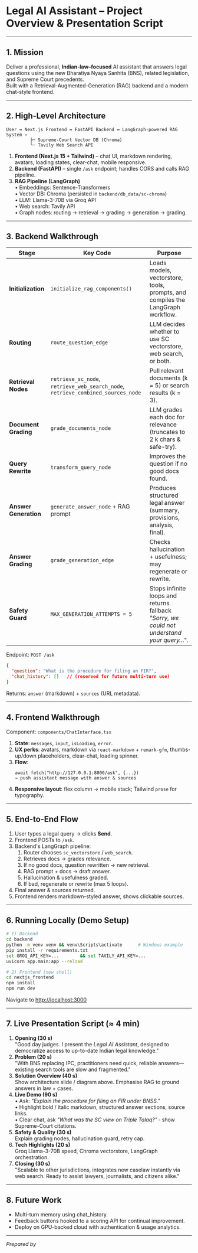# Legal AI Assistant – Project Overview & Presentation Script

---

## 1. Mission
Deliver a professional, **Indian-law–focused** AI assistant that answers legal questions using the new Bharatiya Nyaya Sanhita (BNS), related legislation, and Supreme Court precedents.  
Built with a Retrieval-Augmented-Generation (RAG) backend and a modern chat-style frontend.

---

## 2. High-Level Architecture
```
User ↔ Next.js Frontend ↔ FastAPI Backend ↔ LangGraph-powered RAG System ↔
         ├─ Supreme-Court Vector DB (Chroma)          
         └─ Tavily Web Search API
```
1. **Frontend (Next.js 15 + Tailwind)** – chat UI, markdown rendering, avatars, loading states, clear-chat, mobile responsive.
2. **Backend (FastAPI)** – single `/ask` endpoint; handles CORS and calls RAG pipeline.
3. **RAG Pipeline (LangGraph)**  
   • Embeddings: Sentence-Transformers  
   • Vector DB: Chroma (persisted in `backend/db_data/sc-chroma`)  
   • LLM: Llama-3-70B via Groq API  
   • Web search: Tavily API  
   • Graph nodes: routing → retrieval → grading → generation → grading.

---

## 3. Backend Walkthrough

| Stage | Key Code | Purpose |
|-------|----------|---------|
| **Initialization** | `initialize_rag_components()` | Loads models, vectorstore, tools, prompts, and compiles the LangGraph workflow. |
| **Routing** | `route_question_edge` | LLM decides whether to use SC vectorstore, web search, or both. |
| **Retrieval Nodes** | `retrieve_sc_node`, `retrieve_web_search_node`, `retrieve_combined_sources_node` | Pull relevant documents (k = 5) or search results (k = 3). |
| **Document Grading** | `grade_documents_node` | LLM grades each doc for relevance (truncates to 2 k chars & safe-try). |
| **Query Rewrite** | `transform_query_node` | Improves the question if no good docs found. |
| **Answer Generation** | `generate_answer_node` + RAG prompt | Produces structured legal answer (summary, provisions, analysis, final). |
| **Answer Grading** | `grade_generation_edge` | Checks hallucination + usefulness; may regenerate or rewrite. |
| **Safety Guard** | `MAX_GENERATION_ATTEMPTS = 5` | Stops infinite loops and returns fallback *"Sorry, we could not understand your query…"*. |

Endpoint: `POST /ask`  
```json
{
  "question": "What is the procedure for filing an FIR?",
  "chat_history": []   // (reserved for future multi-turn use)
}
```
Returns: `answer` (markdown) + `sources` (URL metadata).

---

## 4. Frontend Walkthrough

Component: `components/ChatInterface.tsx`

1. **State**: `messages`, `input`, `isLoading`, `error`.
2. **UX perks**: avatars, markdown via `react-markdown` + `remark-gfm`, thumbs-up/down placeholders, clear-chat, loading spinner.
3. **Flow**:
   ```tsx
   await fetch("http://127.0.0.1:8000/ask", {...})
   → push assistant message with answer & sources
   ```
4. **Responsive layout**: flex column → mobile stack; Tailwind `prose` for typography.

---

## 5. End-to-End Flow
1. User types a legal query → clicks **Send**.
2. Frontend POSTs to `/ask`.
3. Backend's LangGraph pipeline:
   1. Router chooses `sc_vectorstore` / `web_search`.
   2. Retrieves docs → grades relevance.
   3. If no good docs, question rewritten → new retrieval.
   4. RAG prompt + docs → draft answer.
   5. Hallucination & usefulness graded.
   6. If bad, regenerate or rewrite (max 5 loops).
4. Final answer & sources returned.
5. Frontend renders markdown-styled answer, shows clickable sources.

---

## 6. Running Locally (Demo Setup)
```bash
# 1) Backend
cd backend
python -m venv venv && venv\Scripts\activate      # Windows example
pip install -r requirements.txt
set GROQ_API_KEY=...        && set TAVILY_API_KEY=...
uvicorn app.main:app --reload

# 2) Frontend (new shell)
cd nextjs_frontend
npm install
npm run dev
```
Navigate to <http://localhost:3000>

---

## 7. Live Presentation Script (≈ 4 min)
1. **Opening (30 s)**  
   "Good day judges. I present the *Legal AI Assistant*, designed to democratize access to up-to-date Indian legal knowledge."
2. **Problem (20 s)**  
   "With BNS replacing IPC, practitioners need quick, reliable answers—existing search tools are slow and fragmented."
3. **Solution Overview (40 s)**  
   Show architecture slide / diagram above.  Emphasise RAG to ground answers in law + cases.
4. **Live Demo (90 s)**  
   • Ask: *"Explain the procedure for filing an FIR under BNSS."*  
   • Highlight bold / italic markdown, structured answer sections, source links.  
   • Clear chat, ask *"What was the SC view on Triple Talaq?"*  ‑ show Supreme-Court citations.
5. **Safety & Quality (30 s)**  
   Explain grading nodes, hallucination guard, retry cap.
6. **Tech Highlights (20 s)**  
   Groq Llama-3-70B speed, Chroma vectorstore, LangGraph orchestration.
7. **Closing (30 s)**  
   "Scalable to other jurisdictions, integrates new caselaw instantly via web search. Ready to assist lawyers, journalists, and citizens alike."

---

## 8. Future Work
* Multi-turn memory using chat_history.  
* Feedback buttons hooked to a scoring API for continual improvement.  
* Deploy on GPU-backed cloud with authentication & usage analytics.

---

*Prepared by <Aman Gusain aka Callmeamann>* 
